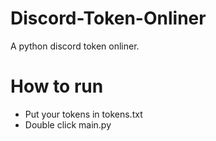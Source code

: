 # Discord-Token-Onliner
A python discord token onliner.

# How to run
- Put your tokens in tokens.txt
- Double click main.py

